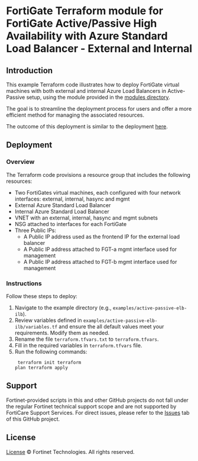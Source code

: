 # FortiGate Terraform module for FortiGate Active/Passive High Availability with Azure Standard Load Balancer - External and Internal

## Introduction

This example Terraform code illustrates how to deploy FortiGate virtual machines with both external and internal Azure Load Balancers in Active-Passive setup, using the module provided in the [modules directory](https://github.com/40net-cloud/terraform-azure-fortigate/tree/main/modules/active-passive).

The goal is to streamline the deployment process for users and offer a more efficient method for managing the associated resources.

The outcome of this deployment is similar to the deployment [here](https://github.com/fortinet/azure-templates/tree/main/FortiGate/Active-Passive-ELB-ILB).

## Deployment

### Overview

The Terraform code provisions a resource group that includes the following resources:

- Two FortiGates virtual machines, each configured with four network interfaces: external, internal, hasync and mgmt
- External Azure Standard Load Balancer
- Internal Azure Standard Load Balancer
- VNET with an external, internal, hasync and mgmt subnets
- NSG attached to interfaces for each FortiGate 
- Three Public IPs:
   - A Public IP address used as the frontend IP for the external load balancer
   - A Public IP address attached to FGT-a mgmt interface used for management
   - A Public IP address attached to FGT-b mgmt interface used for management

### Instructions

Follow these steps to deploy:

1. Navigate to the example directory (e.g., `examples/active-passive-elb-ilb`).
2. Review variables defined in  `examples/active-passive-elb-ilb/variables.tf` and ensure the all default values meet your requirements. Modify them as needed.
3. Rename the file `terraform.tfvars.txt` to `terraform.tfvars`.
4. Fill in the required variables in `terraform.tfvars` file.
5. Run the following commands:
<code><pre>
   terraform init
   terraform plan
   terraform apply
</code></pre>

## Support

Fortinet-provided scripts in this and other GitHub projects do not fall under the regular Fortinet technical support scope and are not supported by FortiCare Support Services.
For direct issues, please refer to the [Issues](https://github.com/40net-cloud/terraform-azure-fortigate/issues) tab of this GitHub project.

## License

[License](/../../blob/main/LICENSE) © Fortinet Technologies. All rights reserved.
